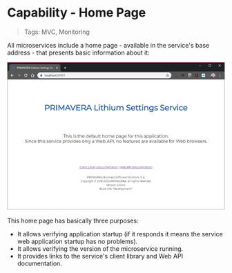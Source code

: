# Capability - Home Page

> Tags: MVC, Monitoring

All microservices include a home page - available in the service's base address - that presents basic information about it:

![Microservice Home Page](../howto/_assets/homepage.png "Microservice Home Page")

This home page has basically three purposes:

- It allows verifying application startup (if it responds it means the service web application startup has no problems).
- It allows verifying the version of the microservice running.
- It provides links to the service's client library and Web API documentation.